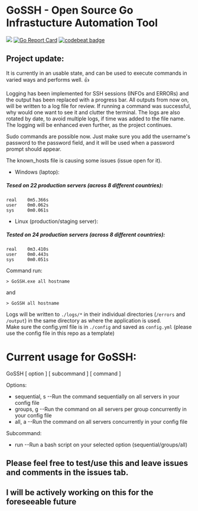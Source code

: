# GoSSH  -  Open Source Go Infrastucture Automation Tool

![](https://github.com/Aponiatowski/GoSSH/workflows/GoSSH/badge.svg)     [![Go Report Card](https://goreportcard.com/badge/github.com/APoniatowski/GoSSH)](https://goreportcard.com/report/github.com/APoniatowski/GoSSH)   [![codebeat badge](https://codebeat.co/badges/e53dab58-a0df-4699-a4d6-cfe67fbd9b81)](https://codebeat.co/projects/github-com-aponiatowski-gossh-master)

## Project update:
It is currently in an usable state, and can be used to execute commands in varied ways and performs well. :+1:

Logging has been implemented for SSH sessions (INFOs and ERRORs) and the output has been replaced with a progress bar. All outputs from now on, will be 
written to a log file for review. If running a command was successful, why would one want to see it and clutter the terminal. 
The logs are also rotated by date, to avoid multiple logs, if time was added to the file name.
The logging will be enhanced even further, as the project continues.

Sudo commands are possible now. Just make sure you add the username's password to the password field, and it will be used when a password prompt should appear.

The known_hosts file is causing some issues (issue open for it).


* Windows (laptop):
##### Tesed on 22 production servers (across 8 different countries):

```
real    0m5.366s
user    0m0.062s
sys     0m0.061s
```


* Linux (production/staging server):
##### Tested on 24 production servers (across 8 different countries):

```
real    0m3.410s
user    0m0.443s
sys     0m0.051s
```

Command run:

```> GoSSH.exe all hostname```

and

```> GoSSH all hostname```

Logs will be written to ```./logs/*``` in their individual directories (```/errors``` and ```/output```) in the same directory as where the application is used.  
Make sure the config.yml file is in ```./config``` and saved as ```config.yml``` 
(please use the config file in this repo as a template)


# Current usage for GoSSH:
GoSSH [ option ] [ subcommand ] [ command ]

Options:
* sequential, s  --Run the command sequentially on all servers in your config file
* groups, g      --Run the command on all servers per group concurrently in your config file
* all, a         --Run the command on all servers concurrently in your config file

Subcommand:
* run           --Run a bash script on your selected option (sequential/groups/all)

## Please feel free to test/use this and leave issues and comments in the issues tab.
## I will be actively working on this for the foreseeable future
